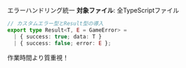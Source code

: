 エラーハンドリング統一
**対象ファイル**: 全TypeScriptファイル
```typescript
// カスタムエラー型とResult型の導入
export type Result<T, E = GameError> = 
  | { success: true; data: T }
  | { success: false; error: E };
```

作業時間より質重視！